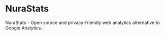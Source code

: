 # NuraStats
NuraStats - Open source and privacy-friendly web analytics alternative to Google Analytics.
